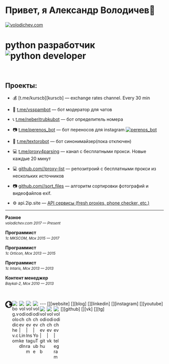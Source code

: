 # Привет, я Александр Володичев👋 

[<img align="center" alt="volodichev.com" width="400px" src="https://raw.githubusercontent.com/Volodichev/volodichev.github.io/master/sticker.png" />][website]

# python разработчик<img alt="python developer" width="26px" src="https://raw.githubusercontent.com/jmnote/z-icons/master/16x16/python.png" />  


<br/>

Проекты:
---

- 💰 [t.me/kurscb][kurscb] — exchange rates channel. Every 30 min

- 💬 [t.me/vsspambot][vsspambot] — бот модератор для чатов 

- 📞 [t.me/neberitrubkubot][neberitrubkubot] — бот определитель номера

- 📷 [t.me/perenos_bot][perenos_bot] — бот переносов для instagram
[<img alt="perenos_bot" width="16px" src="https://cdn.jsdelivr.net/npm/simple-icons@v3/icons/github.svg" />][github_perenos_bot]

- 📔 [t.me/textorobot][textorobot] — бот синонимайзер(пока отключен)

- 💻 [t.me/proxy4parsing][proxy4parsing] — канал с бесплатными прокси. Новые каждые 20 минут

- 💻 [github.com//proxy-list][proxy-list] — репозитроий с бесплатными прокси из нескольких источников

- 📷 [github.com//sort_files][sort_files] — алгоритм сортировки фотографий и видеофайлов exif. 

- ⚙ api.2ip.site — [API сервисы (fresh proxies, phone checker, etc.)][api_docs]

---

**Разное**<br/>
<small>_volodichev.com 2017 — Present_</small><br/>

**Программист**<br/>
<small>_1c MKSCOM, Мск 2015 — 2017_</small><br/>

**Программист**<br/>
<small>_1c Orticon, Мск 2013 — 2015_</small><br/>

**Программист**<br/>
<small>_1c Intaris, Мск 2013 — 2013_</small><br/>

**Контент менеджер**<br/>
<small>_Baykal-2, Мск 2010 — 2013</small>_<br/>
<br/>


<br/>
---
[<img align="left" alt="volodichev.com" width="22px" src="https://raw.githubusercontent.com/iconic/open-iconic/master/svg/globe.svg" />][website]
[<img align="left" alt="bog.volodichev.com" width="22px" src="https://cdn.jsdelivr.net/npm/simple-icons@v3/icons/tumblr.svg" />][blog]
[<img align="left" alt="volodichev | LinkedIn" width="22px" src="https://cdn.jsdelivr.net/npm/simple-icons@v3/icons/linkedin.svg" />][linkedin]
[<img align="left" alt="volodichev | Instagram" width="22px" src="https://cdn.jsdelivr.net/npm/simple-icons@v3/icons/instagram.svg" />][instagram]
[<img align="left" alt="volodichev | YouTube" width="22px" src="https://cdn.jsdelivr.net/npm/simple-icons@v3/icons/youtube.svg" />][youtube]
[<img align="left" alt="volodichev | github" width="22px" src="https://cdn.jsdelivr.net/npm/simple-icons@v3/icons/github.svg" />][github]
[<img align="left" alt="volodichev | vk" width="22px" src="https://cdn.jsdelivr.net/npm/simple-icons@v3/icons/vk.svg" />][vk]
[<img align="left" alt="volodichev | telegram" width="22px" src="https://cdn.jsdelivr.net/npm/simple-icons@v3/icons/telegram.svg" />][tg]

<br/>
<br/>
<br/>

[website]: https://volodichev.com
[blog]: https://blog.volodichev.com
[linkedin]: https://linkedin.com/in/volodichev
[github]: http://github.com/volodichev
[youtube]: https://youtube.com/mrVolodichev
[instagram]: https://instagram.com/volodichev
[vk]: https://vk.com/volodichevcom
[tg]: https://t.me/volodichev
[api_docs]: /api

[vsspambot]: https://t.me/vsspambot
[neberitrubkubot]: https://t.me/neberitrubkubot
[perenos_bot]: https://t.me/perenos_bot
[github_perenos_bot]: http://github.com/volodichev
[textorobot]: https://t.me/textorobot
[proxy4parsing]: https://t.me/proxy4parsing 
[proxy-list]: https://github.com/Volodichev/proxy-list
[sort_files]: https://github.com/Volodichev/sort_files


